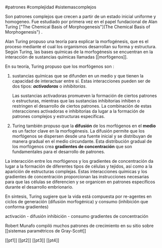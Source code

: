 #patrones
#complejidad #sistemascomplejos 

Son patrones complejos que crecen a partir de un estado inicial uniforme y homogeneo. Fue estudiado por primera vez en el papel fundacional de Alan Turing ["The Chemical Basis of Morphogenesis"](The Chemical Basis of Morphogenesis") .

Alan Turing propuso una teoría para explicar la morfogénesis, que es el proceso mediante el cual los organismos desarrollan su forma y estructura. Según Turing, las bases químicas de la morfogénesis se encuentran en la interacción de sustancias químicas llamadas [[morfógenos]].

En su teoría, Turing propuso que los morfógenos son :

1. sustancias químicas que se difunden en un medio y que tienen la capacidad de interactuar entre sí. Estas interacciones pueden ser  de dos tipos: 
	***activadoras*** o 
	*inhibitorias*.

	Las sustancias activadoras promueven la formación de ciertos patrones o estructuras, mientras que las sustancias inhibitorias inhiben o restringen el desarrollo de ciertos patrones. La combinación de estas interacciones activadoras e inhibitorias da lugar a la formación de patrones complejos y estructuras específicas.

2. Turing también propuso que la **difusión** de los morfógenos en el **medio** es un factor clave en la morfogénesis. La difusión permite que los morfógenos se dispersen desde una fuente inicial y se distribuyan de manera gradual en el medio circundante. Esta distribución gradual de los morfógenos crea **gradientes de concentración** que son fundamentales para el desarrollo de patrones.

La interacción entre los morfógenos y los gradientes de concentración da lugar a la formación de diferentes tipos de células y tejidos, así como a la aparición de estructuras complejas. Estas interacciones químicas y los gradientes de concentración proporcionan las instrucciones necesarias para que las células se diferencien y se organicen en patrones específicos durante el desarrollo embrionario.

En síntesis, Turing sugiere que la vida está compuesta por re-agentes en ciclos de generación (difusión morfogénica) y consumo (inhibición que conforma gradientes)


activación - difusión
inhibición -  consumo 
gradientes de concentración 

Robert Munafo compiló muchos patrones de crecimiento en su  sitio sobre [[sistemas paramétricos de Gray-Scott]] 


[[pt1]]
[[pt2]]
[[pt3]]
[[pt4]]



